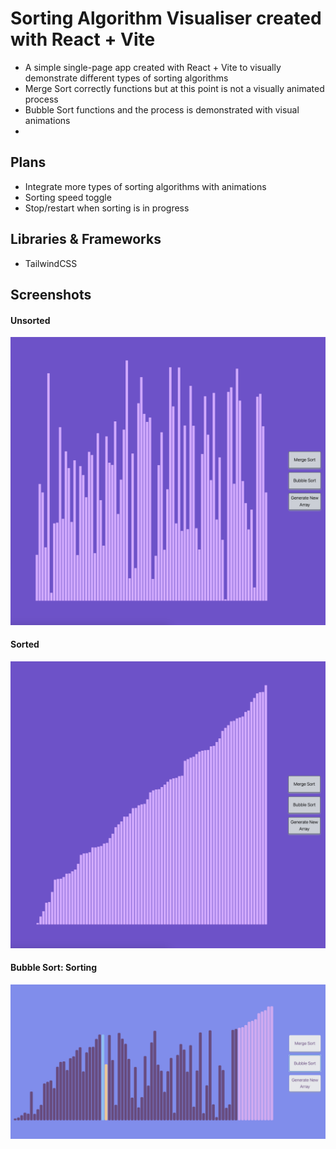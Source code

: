 # Sorting Algorithm Visualiser created with React + Vite

- A simple single-page app created with React + Vite to visually demonstrate different types of sorting algorithms
- Merge Sort correctly functions but at this point is not a visually animated process
- Bubble Sort functions and the process is demonstrated with visual animations
-
## Plans
- Integrate more types of sorting algorithms with animations
- Sorting speed toggle
- Stop/restart when sorting is in progress

## Libraries & Frameworks
- TailwindCSS

## Screenshots

#### Unsorted
![App Screenshot](./src/assets/unsorted.png)

#### Sorted
![App Screenshot](./src/assets/sorted.png)

#### Bubble Sort: Sorting
![App Screenshot](./src/assets/sorting-bubble.png)